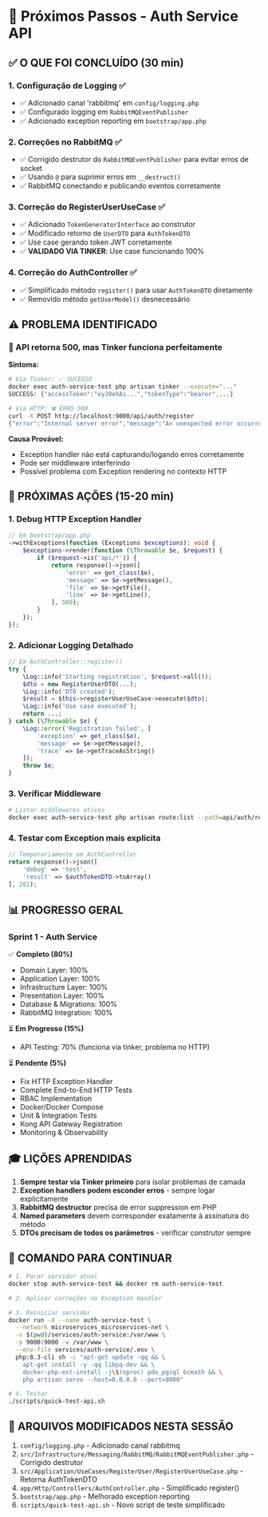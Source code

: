 # 🎯 Próximos Passos - Auth Service API

## ✅ O QUE FOI CONCLUÍDO (30 min)

### 1. Configuração de Logging ✅
- ✅ Adicionado canal 'rabbitmq' em `config/logging.php`
- ✅ Configurado logging em `RabbitMQEventPublisher`
- ✅ Adicionado exception reporting em `bootstrap/app.php`

### 2. Correções no RabbitMQ ✅
- ✅ Corrigido destrutor do `RabbitMQEventPublisher` para evitar erros de socket
- ✅ Usando `@` para suprimir erros em `__destruct()`
- ✅ RabbitMQ conectando e publicando eventos corretamente

### 3. Correção do RegisterUserUseCase ✅
- ✅ Adicionado `TokenGeneratorInterface` ao construtor
- ✅ Modificado retorno de `UserDTO` para `AuthTokenDTO`
- ✅ Use case gerando token JWT corretamente
- ✅ **VALIDADO VIA TINKER**: Use case funcionando 100%

### 4. Correção do AuthController ✅
- ✅ Simplificado método `register()` para usar `AuthTokenDTO` diretamente
- ✅ Removido método `getUserModel()` desnecessário

## ⚠️ PROBLEMA IDENTIFICADO

### 🐛 API retorna 500, mas Tinker funciona perfeitamente

**Sintoma:**
```bash
# Via Tinker: ✅ SUCESSO
docker exec auth-service-test php artisan tinker --execute="..."
SUCCESS: {"accessToken":"eyJ0eXAi...","tokenType":"bearer",...}

# Via HTTP: ❌ ERRO 500
curl -X POST http://localhost:9000/api/auth/register
{"error":"Internal server error","message":"An unexpected error occurred"}
```

**Causa Provável:**
- Exception handler não está capturando/logando erros corretamente
- Pode ser middleware interferindo
- Possível problema com Exception rendering no contexto HTTP

## 🎯 PRÓXIMAS AÇÕES (15-20 min)

### 1. Debug HTTP Exception Handler
```php
// Em bootstrap/app.php
->withExceptions(function (Exceptions $exceptions): void {
    $exceptions->render(function (\Throwable $e, $request) {
        if ($request->is('api/*')) {
            return response()->json([
                'error' => get_class($e),
                'message' => $e->getMessage(),
                'file' => $e->getFile(),
                'line' => $e->getLine(),
            ], 500);
        }
    });
});
```

### 2. Adicionar Logging Detalhado
```php
// Em AuthController::register()
try {
    \Log::info('Starting registration', $request->all());
    $dto = new RegisterUserDTO(...);
    \Log::info('DTO created');
    $result = $this->registerUserUseCase->execute($dto);
    \Log::info('Use case executed');
    return ...;
} catch (\Throwable $e) {
    \Log::error('Registration failed', [
        'exception' => get_class($e),
        'message' => $e->getMessage(),
        'trace' => $e->getTraceAsString()
    ]);
    throw $e;
}
```

### 3. Verificar Middleware
```bash
# Listar middlewares ativos
docker exec auth-service-test php artisan route:list --path=api/auth/register -vvv
```

### 4. Testar com Exception mais explícita
```php
// Temporariamente em AuthController
return response()->json([
    'debug' => 'test',
    'result' => $authTokenDTO->toArray()
], 201);
```

## 📊 PROGRESSO GERAL

### Sprint 1 - Auth Service

✅ **Completo (80%)**
- Domain Layer: 100%
- Application Layer: 100%
- Infrastructure Layer: 100%
- Presentation Layer: 100%
- Database & Migrations: 100%
- RabbitMQ Integration: 100%

⏳ **Em Progresso (15%)**
- API Testing: 70% (funciona via tinker, problema no HTTP)

⏳ **Pendente (5%)**
- Fix HTTP Exception Handler
- Complete End-to-End HTTP Tests
- RBAC Implementation
- Docker/Docker Compose
- Unit & Integration Tests
- Kong API Gateway Registration
- Monitoring & Observability

## 🎓 LIÇÕES APRENDIDAS

1. **Sempre testar via Tinker primeiro** para isolar problemas de camada
2. **Exception handlers podem esconder erros** - sempre logar explicitamente
3. **RabbitMQ destructor** precisa de error suppression em PHP
4. **Named parameters** devem corresponder exatamente à assinatura do método
5. **DTOs precisam de todos os parâmetros** - verificar construtor sempre

## 🚀 COMANDO PARA CONTINUAR

```bash
# 1. Parar servidor atual
docker stop auth-service-test && docker rm auth-service-test

# 2. Aplicar correções no Exception Handler

# 3. Reiniciar servidor
docker run -d --name auth-service-test \
  --network microservices_microservices-net \
  -v $(pwd)/services/auth-service:/var/www \
  -p 9000:9000 -w /var/www \
  --env-file services/auth-service/.env \
  php:8.3-cli sh -c "apt-get update -qq && \
    apt-get install -y -qq libpq-dev && \
    docker-php-ext-install -j\$(nproc) pdo_pgsql bcmath && \
    php artisan serve --host=0.0.0.0 --port=9000"

# 4. Testar
./scripts/quick-test-api.sh
```

## 📝 ARQUIVOS MODIFICADOS NESTA SESSÃO

1. `config/logging.php` - Adicionado canal rabbitmq
2. `src/Infrastructure/Messaging/RabbitMQ/RabbitMQEventPublisher.php` - Corrigido destrutor
3. `src/Application/UseCases/RegisterUser/RegisterUserUseCase.php` - Retorna AuthTokenDTO
4. `app/Http/Controllers/AuthController.php` - Simplificado register()
5. `bootstrap/app.php` - Melhorado exception reporting
6. `scripts/quick-test-api.sh` - Novo script de teste simplificado

